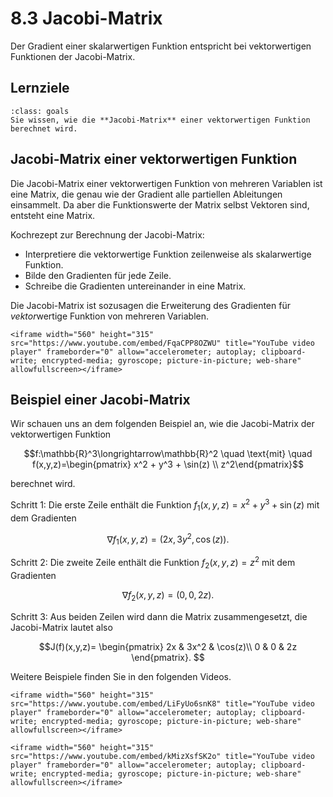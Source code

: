 # 8.3 Jacobi-Matrix

Der Gradient einer skalarwertigen Funktion entspricht bei vektorwertigen Funktionen der Jacobi-Matrix.

## Lernziele

```{admonition} Lernziel
:class: goals
Sie wissen, wie die **Jacobi-Matrix** einer vektorwertigen Funktion berechnet wird.
```

## Jacobi-Matrix einer vektorwertigen Funktion

Die Jacobi-Matrix einer vektorwertigen Funktion von mehreren Variablen ist eine
Matrix, die genau wie der Gradient alle partiellen Ableitungen einsammelt. Da
aber die Funktionswerte der Matrix selbst Vektoren sind, entsteht eine Matrix.

Kochrezept zur Berechnung der Jacobi-Matrix:
* Interpretiere die vektorwertige Funktion zeilenweise als skalarwertige
  Funktion.
* Bilde den Gradienten für jede Zeile.
* Schreibe die Gradienten untereinander in eine Matrix. 

Die Jacobi-Matrix ist sozusagen die Erweiterung des Gradienten für
*vektor*wertige Funktion von mehreren Variablen.

```{dropdown} Video zu "Jacobi-Matrix" von Mathematische Methoden
<iframe width="560" height="315" src="https://www.youtube.com/embed/FqaCPP8OZWU" title="YouTube video player" frameborder="0" allow="accelerometer; autoplay; clipboard-write; encrypted-media; gyroscope; picture-in-picture; web-share" allowfullscreen></iframe>
```

## Beispiel einer Jacobi-Matrix

Wir schauen uns an dem folgenden Beispiel an, wie die Jacobi-Matrix der
vektorwertigen Funktion

$$f:\mathbb{R}^3\longrightarrow\mathbb{R}^2 \quad \text{mit} \quad
f(x,y,z)=\begin{pmatrix} x^2 + y^3 + \sin(z) \\ z^2\end{pmatrix}$$

berechnet wird.

Schritt 1: Die erste Zeile enthält die Funktion $f_1(x,y,z)=x^2 + y^3 + \sin(z)$ mit dem
Gradienten 

$$\nabla f_1(x,y,z) = \left(2x , 3y^2, \cos(z)\right).$$

Schritt 2: Die zweite Zeile enthält die Funktion $f_2(x,y,z)=z^2$ mit dem Gradienten

$$\nabla f_2(x,y,z) = \left(0, 0, 2z\right).$$

Schritt 3: Aus beiden Zeilen wird dann die Matrix zusammengesetzt, die Jacobi-Matrix
lautet also 

$$J(f)(x,y,z)=
\begin{pmatrix} 
2x & 3x^2 & \cos(z)\\ 
0 & 0 & 2z
\end{pmatrix}.
$$

Weitere Beispiele finden Sie in den folgenden Videos.

```{dropdown} Video zu "Jacobi-Matrix Beispiel 1" von Mathematische Methoden
<iframe width="560" height="315" src="https://www.youtube.com/embed/LiFyUo6snK8" title="YouTube video player" frameborder="0" allow="accelerometer; autoplay; clipboard-write; encrypted-media; gyroscope; picture-in-picture; web-share" allowfullscreen></iframe>
```

```{dropdown} Video zu "Jacobi-Matrix aufstellen" von Mathematrick
<iframe width="560" height="315" src="https://www.youtube.com/embed/kMizXsfSK2o" title="YouTube video player" frameborder="0" allow="accelerometer; autoplay; clipboard-write; encrypted-media; gyroscope; picture-in-picture; web-share" allowfullscreen></iframe>
```


